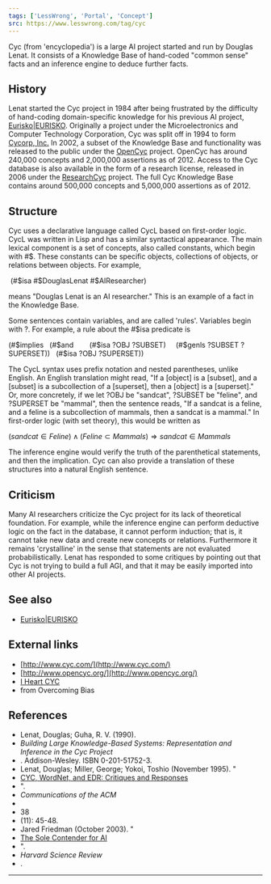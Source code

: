 ```yaml
---
tags: ['LessWrong', 'Portal', 'Concept']
src: https://www.lesswrong.com/tag/cyc
---
```


Cyc (from 'encyclopedia') is a large AI project started and run by Douglas Lenat. It consists of a Knowledge Base of hand-coded "common sense" facts and an inference engine to deduce further facts.

## History
Lenat started the Cyc project in 1984 after being frustrated by the difficulty of hand-coding domain-specific knowledge for his previous AI project, [Eurisko|EURISKO](https://www.lesswrong.com/tag/eurisko). Originally a project under the Microelectronics and Computer Technology Corporation, Cyc was split off in 1994 to form [Cycorp, Inc.](http://www.cyc.com/) In 2002, a subset of the Knowledge Base and functionality was released to the public under the [OpenCyc](http://www.opencyc.org/) project. OpenCyc has around 240,000 concepts and 2,000,000 assertions as of 2012. Access to the Cyc database is also available in the form of a research license, released in 2006 under the [ResearchCyc](http://researchcyc.cyc.com/) project. The full Cyc Knowledge Base contains around 500,000 concepts and 5,000,000 assertions as of 2012.

## Structure
Cyc uses a declarative language called CycL based on first-order logic. CycL was written in Lisp and has a similar syntactical appearance. The main lexical component is a set of concepts, also called constants, which begin with #$. These constants can be specific objects, collections of objects, or relations between objects. For example,

 (#$isa #$DouglasLenat #$AIResearcher)

means "Douglas Lenat is an AI researcher." This is an example of a fact in the Knowledge Base.

Some sentences contain variables, and are called 'rules'. Variables begin with ?. For example, a rule about the #$isa predicate is

(#$implies   (#$and        (#$isa ?OBJ ?SUBSET)     (#$genls ?SUBSET ?SUPERSET))   (#$isa ?OBJ ?SUPERSET))

The CycL syntax uses prefix notation and nested parentheses, unlike English. An English translation might read, "If a [object] is a [subset], and a [subset] is a subcollection of a [superset], then a [object] is a [superset]." Or, more concretely, if we let ?OBJ be "sandcat", ?SUBSET be "feline", and ?SUPERSET be "mammal", then the sentence reads, "If a sandcat is a feline, and a feline is a subcollection of mammals, then a sandcat is a mammal." In first-order logic (with set theory), this would be written as

(*sandcat* ∈ *Feline*) ∧ (*Feline* ⊂ *Mammals*) ⇒ *sandcat* ∈ *Mammals*

The inference engine would verify the truth of the parenthetical statements, and then the implication. Cyc can also provide a translation of these structures into a natural English sentence.

## Criticism
Many AI researchers criticize the Cyc project for its lack of theoretical foundation. For example, while the inference engine can perform deductive logic on the fact in the database, it cannot perform induction; that is, it cannot take new data and create new concepts or relations. Furthermore it remains 'crystalline' in the sense that statements are not evaluated probabilistically. Lenat has responded to some critiques by pointing out that Cyc is not trying to build a full AGI, and that it may be easily imported into other AI projects.

## See also
- [Eurisko|EURISKO](https://www.lesswrong.com/tag/eurisko)

## External links
- [http://www.cyc.com/](http://www.cyc.com/)
- [http://www.opencyc.org/](http://www.opencyc.org/)
- [I Heart CYC](http://www.overcomingbias.com/2008/12/i-heart-cyc.html)
-  from Overcoming Bias

## References
- Lenat, Douglas; Guha, R. V. (1990). 
- *Building Large Knowledge-Based Systems: Representation and Inference in the Cyc Project*
- . Addison-Wesley. ISBN 0-201-51752-3.
- Lenat, Douglas; Miller, George; Yokoi, Toshio (November 1995). "
- [CYC, WordNet, and EDR: Critiques and Responses](http://www.cs.uga.edu/~xiong/8351/lenat.pdf)
- ". 
- *Communications of the ACM*
-  
- 38
-  (11): 45-48.
- Jared Friedman (October 2003). "
- [The Sole Contender for AI](http://www.scribd.com/doc/1814/An-Article-about-the-Cyc-Project)
- ". 
- *Harvard Science Review*
- .



---

